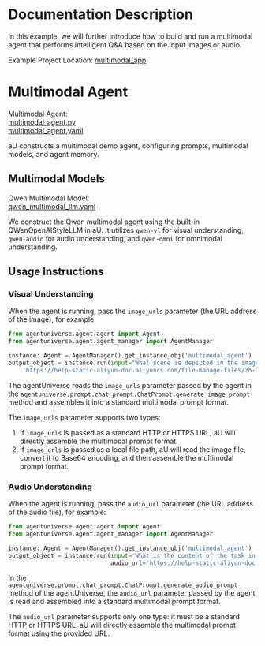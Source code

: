 # Documentation Description
In this example, we will further introduce how to build and run a multimodal agent that performs intelligent Q&A based on the input images or audio.

Example Project Location: [multimodal_app](../../../../examples/sample_apps/multimodal_app)

# Multimodal Agent

Multimodal Agent:  
[multimodal_agent.py](../../../../examples/sample_apps/multimodal_app/intelligence/agentic/agent/agent_instance/multimodal_agent.py)  
[multimodal_agent.yaml](../../../../examples/sample_apps/multimodal_app/intelligence/agentic/agent/agent_instance/multimodal_agent.yaml)  

aU constructs a multimodal demo agent, configuring prompts, multimodal models, and agent memory.

## Multimodal Models

Qwen Multimodal Model:  
[qwen_multimodal_llm.yaml](../../../../examples/sample_apps/multimodal_app/intelligence/agentic/llm/qwen_multimodal_llm.yaml)

We construct the Qwen multimodal agent using the built-in QWenOpenAIStyleLLM in aU. It utilizes `qwen-vl` for visual understanding, `qwen-audio` for audio understanding, and `qwen-omni` for omnimodal understanding.


## Usage Instructions

### Visual Understanding

When the agent is running, pass the `image_urls` parameter (the URL address of the image), for example
```python
from agentuniverse.agent.agent import Agent
from agentuniverse.agent.agent_manager import AgentManager

instance: Agent = AgentManager().get_instance_obj('multimodal_agent')
output_object = instance.run(input="What scene is depicted in the image?", image_urls=[
    'https://help-static-aliyun-doc.aliyuncs.com/file-manage-files/zh-CN/20241022/emyrja/dog_and_girl.jpeg'])
```

The agentUniverse reads the `image_urls` parameter passed by the agent in the `agentuniverse.prompt.chat_prompt.ChatPrompt.generate_image_prompt` method and assembles it into a standard multimodal prompt format.

The `image_urls` parameter supports two types:

1. If `image_urls` is passed as a standard HTTP or HTTPS URL, aU will directly assemble the multimodal prompt format.
2. If `image_urls` is passed as a local file path, aU will read the image file, convert it to Base64 encoding, and then assemble the multimodal prompt format.

### Audio Understanding

When the agent is running, pass the `audio_url` parameter (the URL address of the audio file), for example:

```python
from agentuniverse.agent.agent import Agent
from agentuniverse.agent.agent_manager import AgentManager

instance: Agent = AgentManager().get_instance_obj('multimodal_agent')
output_object = instance.run(input='What is the content of the task in the audio?',
                             audio_url='https://help-static-aliyun-doc.aliyuncs.com/file-manage-files/zh-CN/20240916/kvkadk/%E6%8E%A8%E8%8D%90%E4%B9%A6.wav')
```

In the `agentuniverse.prompt.chat_prompt.ChatPrompt.generate_audio_prompt` method of the agentUniverse, the `audio_url` parameter passed by the agent is read and assembled into a standard multimodal prompt format.

The `audio_url` parameter supports only one type: it must be a standard HTTP or HTTPS URL. aU will directly assemble the multimodal prompt format using the provided URL.
